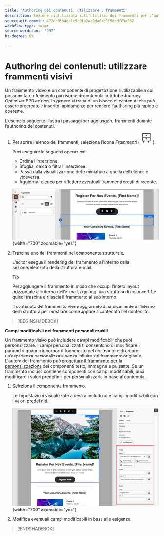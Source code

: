```yaml
---
title: 'Authoring dei contenuti: utilizzare i frammenti'
description: Sezione riutilizzata sull’utilizzo dei frammenti per l’authoring dei contenuti
source-git-commit: 472ec05b4da1c5e91a2aa0da6bc9f5dedf03a862
workflow-type: tm+mt
source-wordcount: '297'
ht-degree: 0%

---
```


# Authoring dei contenuti: utilizzare frammenti visivi

Un frammento visivo è un componente di progettazione riutilizzabile a cui possono fare riferimento più risorse di contenuto in Adobe Journey Optimizer B2B edition. In genere si tratta di un blocco di contenuti che può essere precreato e inserito rapidamente per rendere l’authoring più rapido e coerente.

L’esempio seguente illustra i passaggi per aggiungere frammenti durante l’authoring dei contenuti.

1. Per aprire l&#39;elenco dei frammenti, seleziona l&#39;icona _Frammenti_ ( ![Icona Frammenti](../user/assets/do-not-localize/icon-fragments.svg) ).

   Puoi eseguire le seguenti operazioni:

   * Ordina l’inserzione.
   * Sfoglia, cerca o filtra l’inserzione.
   * Passa dalla visualizzazione delle miniature a quella dell’elenco e viceversa.
   * Aggiorna l’elenco per riflettere eventuali frammenti creati di recente.

   ![Selezionare un frammento dall&#39;elenco](../user/content/assets/visual-designer-fragments.png){width="700" zoomable="yes"}

1. Trascina uno dei frammenti nel componente strutturale.

   L’editor esegue il rendering del frammento all’interno della sezione/elemento della struttura e-mail.

   >[!TIP]
   >
   >Per aggiungere il frammento in modo che occupi l’intero layout orizzontale all’interno dell’e-mail, aggiungi una struttura di colonne 1:1 e quindi trascina e rilascia il frammento al suo interno.

   Il contenuto del frammento viene aggiornato dinamicamente all’interno della struttura per mostrare come appare il contenuto nel contenuto.

>[!BEGINSHADEBOX]

**Campi modificabili nei frammenti personalizzabili**

Un frammento visivo può includere campi modificabili che puoi personalizzare. I campi personalizzati ti consentono di modificare i parametri quando incorpori il frammento nel contenuto e di creare un’esperienza personalizzata senza influire sul frammento originale. L&#39;autore del frammento può [progettare il frammento per la personalizzazione](../user/content/fragment-authoring.md#enable-fragment-customization) dei componenti testo, immagine e pulsante. Se un frammento incluso contiene componenti con campi modificabili, puoi modificare i valori predefiniti per personalizzarlo in base al contenuto.

1. Seleziona il componente frammento.

   Le Impostazioni visualizzate a destra includono e campi modificabili con i valori predefiniti.

   ![Modifica parametri componente frammento](../user/content/assets/fragment-editable-fields-displayed-design.png){width="700" zoomable="yes"}

1. Modifica eventuali campi modificabili in base alle esigenze.

>[!ENDSHADEBOX]
